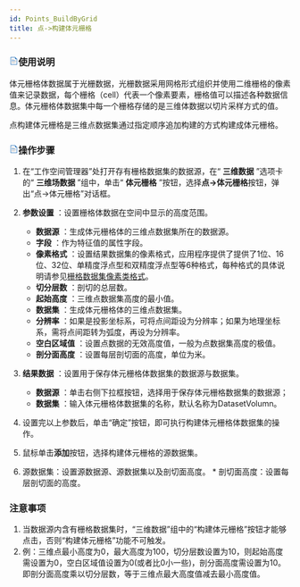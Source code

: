 ```yaml
---
id: Points_BuildByGrid
title: 点->构建体元栅格
---
```

### ![](../../../img/read.gif)使用说明

体元栅格体数据属于光栅数据，光栅数据采用网格形式组织并使用二维栅格的像素值来记录数据，每个栅格（cell）代表一个像素要素，栅格值可以描述各种数据信息。体元栅格体数据集中每一个栅格存储的是三维体数据以切片采样方式的值。

点构建体元栅格是三维点数据集通过指定顺序追加构建的方式构建成体元栅格。

### ![](../../../img/read.gif)操作步骤

  1. 在“工作空间管理器”处打开存有栅格数据集的数据源，在“ **三维数据** ”选项卡的“ **三维场数据** ”组中，单击“ **体元栅格** ”按钮，选择**点->体元栅格**按钮，弹出“点->体元栅格”对话框。
  2. **参数设置** ：设置栅格体数据在空间中显示的高度范围。
     * **数据源** ：生成体元栅格体的三维点数据集所在的数据源。
     * **字段** ：作为特征值的属性字段。
     * **像素格式** ：设置结果数据集的像素格式，应用程序提供了提供了1位、16位、32位、单精度浮点型和双精度浮点型等6种格式，每种格式的具体说明请参见[栅格数据集像素类格式](../../../Analyst/VectorRasterConvert/PixelFormat)。
      * **切分层数** ：剖切的总层数。 
      * **起始高度** ：三维点数据集高度的最小值。
      * **数据集** ：生成体元栅格体的三维点数据集。
      * **分辨率** ：如果是投影坐标系，可将点间距设为分辨率；如果为地理坐标系，需将点间距转为弧度，再设为分辨率。
      * **空白区域值** ：设置点数据的无效高度值，一般为点数据集高度的极值。 
      * **剖分面高度** ：设置每层剖切面的高度，单位为米。 

  3. **结果数据** ：设置用于保存体元栅格体数据集的数据源与数据集。 
      * **数据源** ：单击右侧下拉框按钮，选择用于保存体元栅格数据集的数据源；
      * **数据集** ：输入体元栅格体数据集的名称，默认名称为DatasetVolumn。 
  4. 设置完以上参数后，单击“确定”按钮，即可执行构建体元栅格体数据集的操作。

2. 鼠标单击**添加**按钮，选择构建体元栅格的源数据集。
  3. 源数据集：设置源数据源、源数据集以及剖切面高度。
    * 剖切面高度：设置每层剖切面的高度。 
### 注意事项

  1. 当数据源内含有栅格数据集时，“三维数据”组中的“构建体元栅格”按钮才能够点击，否则“构建体元栅格”功能不可触发。
  2. 例：三维点最小高度为0，最大高度为100，切分层数设置为10，则起始高度需设置为0，空白区域值设置为0(或者比0小一些)，剖分面高度需设置为10。即剖分面高度乘以切分层数，等于三维点最大高度值减去最小高度值。



